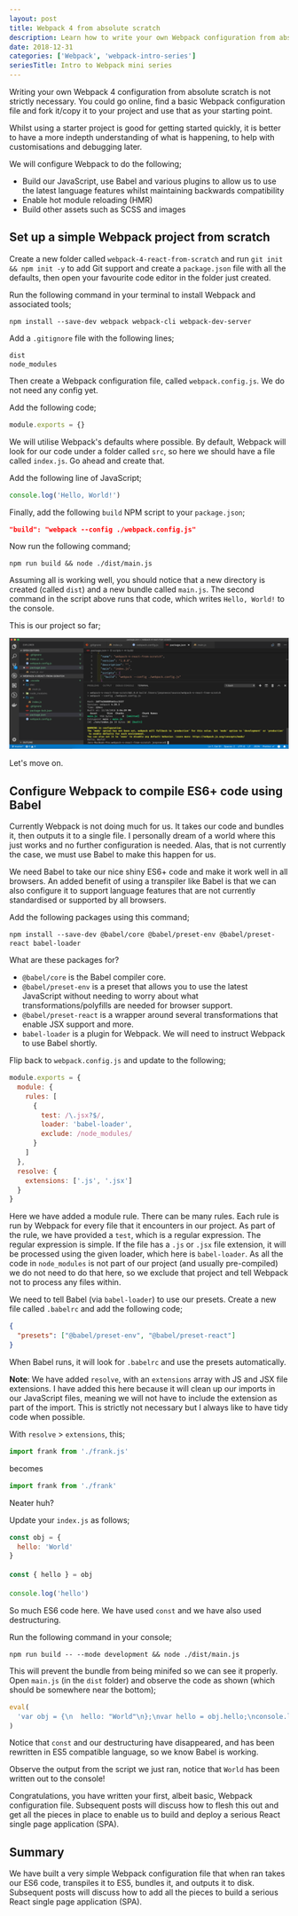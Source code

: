 ```yaml
---
layout: post
title: Webpack 4 from absolute scratch
description: Learn how to write your own Webpack configuration from absolute scratch quickly
date: 2018-12-31
categories: ['Webpack', 'webpack-intro-series']
seriesTitle: Intro to Webpack mini series
---
```


Writing your own Webpack 4 configuration from absolute scratch is not strictly necessary. You could go online, find a basic Webpack configuration file and fork it/copy it to your project and use that as your starting point.

Whilst using a starter project is good for getting started quickly, it is better to have a more indepth understanding of what is happening, to help with customisations and debugging later.

We will configure Webpack to do the following;

- Build our JavaScript, use Babel and various plugins to allow us to use the latest language features whilst maintaining backwards compatibility
- Enable hot module reloading (HMR)
- Build other assets such as SCSS and images

## Set up a simple Webpack project from scratch

Create a new folder called `webpack-4-react-from-scratch` and run `git init && npm init -y` to add Git support and create a `package.json` file with all the defaults, then open your favourite code editor in the folder just created.

Run the following command in your terminal to install Webpack and associated tools;

```shell
npm install --save-dev webpack webpack-cli webpack-dev-server
```

Add a `.gitignore` file with the following lines;

```text
dist
node_modules
```

Then create a Webpack configuration file, called `webpack.config.js`. We do not need any config yet.

Add the following code;

```javascript
module.exports = {}
```

We will utilise Webpack's defaults where possible. By default, Webpack will look for our code under a folder called `src`, so here we should have a file called `index.js`. Go ahead and create that.

Add the following line of JavaScript;

```javascript
console.log('Hello, World!')
```

Finally, add the following `build` NPM script to your `package.json`;

```json
"build": "webpack --config ./webpack.config.js"
```

Now run the following command;

```shell
npm run build && node ./dist/main.js
```

Assuming all is working well, you should notice that a new directory is created (called `dist`) and a new bundle called `main.js`. The second command in the script above runs that code, which writes `Hello, World!` to the console.

This is our project so far;

![Webpack 4 initial setup](webpack-4-initial-config.png)

Let's move on.

## Configure Webpack to compile ES6+ code using Babel

Currently Webpack is not doing much for us. It takes our code and bundles it, then outputs it to a single file. I personally dream of a world where this just works and no further configuration is needed. Alas, that is not currently the case, we must use Babel to make this happen for us.

We need Babel to take our nice shiny ES6+ code and make it work well in all browsers. An added benefit of using a transpiler like Babel is that we can also configure it to support language features that are not currently standardised or supported by all browsers.

Add the following packages using this command;

```shell
npm install --save-dev @babel/core @babel/preset-env @babel/preset-react babel-loader
```

What are these packages for?

- `@babel/core` is the Babel compiler core.
- `@babel/preset-env` is a preset that allows you to use the latest JavaScript without needing to worry about what transformations/polyfills are needed for browser support.
- `@babel/preset-react` is a wrapper around several transformations that enable JSX support and more.
- `babel-loader` is a plugin for Webpack. We will need to instruct Webpack to use Babel shortly.

Flip back to `webpack.config.js` and update to the following;

```javascript
module.exports = {
  module: {
    rules: [
      {
        test: /\.jsx?$/,
        loader: 'babel-loader',
        exclude: /node_modules/
      }
    ]
  },
  resolve: {
    extensions: ['.js', '.jsx']
  }
}
```

Here we have added a module rule. There can be many rules. Each rule is run by Webpack for every file that it encounters in our project. As part of the rule, we have provided a `test`, which is a regular expression. The regular expression is simple. If the file has a `.js` or `.jsx` file extension, it will be processed using the given loader, which here is `babel-loader`. As all the code in `node_modules` is not part of our project (and usually pre-compiled) we do not need to do that here, so we exclude that project and tell Webpack not to process any files within.

We need to tell Babel (via `babel-loader`) to use our presets. Create a new file called `.babelrc` and add the following code;

```json
{
  "presets": ["@babel/preset-env", "@babel/preset-react"]
}
```

When Babel runs, it will look for `.babelrc` and use the presets automatically.

**Note**: We have added `resolve`, with an `extensions` array with JS and JSX file extensions. I have added this here because it will clean up our imports in our JavaScript files, meaning we will not have to include the extension as part of the import. This is strictly not necessary but I always like to have tidy code when possible.

With `resolve` > `extensions`, this;

```javascript
import frank from './frank.js'
```

becomes

```javascript
import frank from './frank'
```

Neater huh?

Update your `index.js` as follows;

```javascript
const obj = {
  hello: 'World'
}

const { hello } = obj

console.log('hello')
```

So much ES6 code here. We have used `const` and we have also used destructuring.

Run the following command in your console;

```shell
npm run build -- --mode development && node ./dist/main.js
```

This will prevent the bundle from being minifed so we can see it properly. Open `main.js` (in the `dist` folder) and observe the code as shown (which should be somewhere near the bottom);

```javascript
eval(
  'var obj = {\n  hello: "World"\n};\nvar hello = obj.hello;\nconsole.log(hello);\n\n//# sourceURL=webpack:///./src/index.js?'
)
```

Notice that `const` and our destructuring have disappeared, and has been rewritten in ES5 compatible language, so we know Babel is working.

Observe the output from the script we just ran, notice that `World` has been written out to the console!

Congratulations, you have written your first, albeit basic, Webpack configuration file. Subsequent posts will discuss how to flesh this out and get all the pieces in place to enable us to build and deploy a serious React single page application (SPA).

## Summary

We have built a very simple Webpack configuration file that when ran takes our ES6 code, transpiles it to ES5, bundles it, and outputs it to disk. Subsequent posts will discuss how to add all the pieces to build a serious React single page application (SPA).
